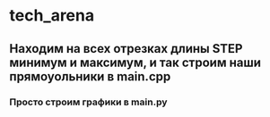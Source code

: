 # tech_arena

## Находим на всех отрезках длины STEP минимум и максимум, и так строим наши прямоуольники в main.cpp
### Просто строим графики в main.py